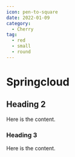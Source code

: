 ```yaml
---
icon: pen-to-square
date: 2022-01-09
category:
  - Cherry
tag:
  - red
  - small
  - round
---
```


# Springcloud

## Heading 2

Here is the content.

### Heading 3

Here is the content.
